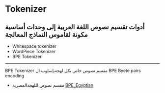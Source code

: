# Tokenizer
## أدوات تقسيم نصوص اللغة العربية إلى وحدات أساسية مكونة لقاموس النماذج المعالجة
- Whitespace tokenizer
- WordPiece Tokenizer
- BPE Tokenizer 
---------------------------------------------------------------------------------------
BPE Tokenizer 
مقسم نصوص خاص بكل لهجةبإسلوب ال BPE Byete pairs encoding 
- مفسم نصوص لللهجةالمصرية 
[BPE_Egyptian](https://github.com/user/repo/blob/branch/other_file.md)
